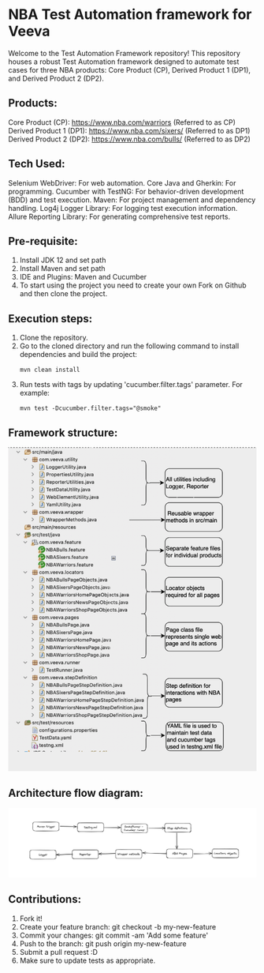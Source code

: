 # NBA Test Automation framework for Veeva
Welcome to the Test Automation Framework repository! This repository houses a robust Test Automation framework designed to automate test cases for three NBA products: Core Product (CP), Derived Product 1 (DP1), and Derived Product 2 (DP2).

## Products:
Core Product (CP): https://www.nba.com/warriors (Referred to as CP)                                                                        
Derived Product 1 (DP1): https://www.nba.com/sixers/ (Referred to as DP1)                                                                        
Derived Product 2 (DP2): https://www.nba.com/bulls/ (Referred to as DP2)

## Tech Used:
Selenium WebDriver: For web automation.
Core Java and Gherkin: For programming.
Cucumber with TestNG: For behavior-driven development (BDD) and test execution.
Maven: For project management and dependency handling.
Log4j Logger Library: For logging test execution information.
Allure Reporting Library: For generating comprehensive test reports.

## Pre-requisite:
1. Install JDK 12 and set path
2. Install Maven and set path
3. IDE and Plugins: Maven and Cucumber
4. To start using the project you need to create your own Fork on Github and then clone the project.

## Execution steps:
1. Clone the repository.
2. Go to the cloned directory and run the following command to install dependencies and build the project:
   ```
   mvn clean install
   ```
3. Run tests with tags by updating 'cucumber.filter.tags' parameter. For example:
   ```
   mvn test -Dcucumber.filter.tags="@smoke"
   ```

## Framework structure:

![](https://github.com/BharathiKannanB/NBAAutomation/blob/main/Folder%20structure.png)

## Architecture flow diagram:

![](https://github.com/BharathiKannanB/NBAAutomation/blob/main/Execution%20flow.png)

## Contributions:
1. Fork it!
2. Create your feature branch: git checkout -b my-new-feature
3. Commit your changes: git commit -am 'Add some feature'
4. Push to the branch: git push origin my-new-feature
5. Submit a pull request :D
6. Make sure to update tests as appropriate.

